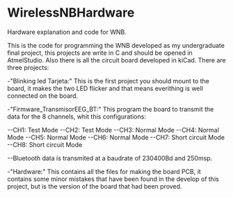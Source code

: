 # WirelessNBHardware
Hardware explanation and code for WNB.

This is the code for programming the WNB developed as my undergraduate final project, this projects are write in C and should be opened in AtmelStudio. Also there is all the circuit board developed in kiCad.
There are three projects:

-"Blinking led Tarjeta:" This is the first project you should mount to the board, it makes the two LED flicker and that means everithing is well connected on the board.

-"Firmware_TransmisorEEG_BT:" This program the board to transmit the data for the 8 channels, whit this configurations:

--CH1: Test Mode
--CH2: Test Mode
--CH3: Normal Mode
--CH4: Normal Mode
--CH5: Normal Mode
--CH6: Normal Mode
--CH7: Short circuit Mode
--CH8: Short circuit Mode

--Bluetooth data is transmited at a baudrate of 230400Bd and 250msp.

-"Hardware:" This contains all the files for making the board PCB, it contains some minor mistakes that have been found in the develop of this project, but is the version of the board that had been proved.
